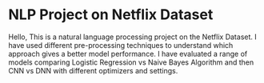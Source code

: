 # NLP Project on Netflix Dataset
Hello, This is a natural language processing project on the Netflix Dataset. I have used different pre-processing techniques to understand which approach gives a better model performance. I have evaluated a range of models comparing Logistic Regression vs Naive Bayes Algorithm and then CNN vs DNN with different optimizers and settings.
